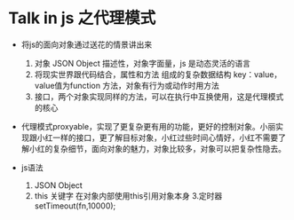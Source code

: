 # Talk in js 之代理模式
- 将js的面向对象通过送花的情景讲出来
    1. 对象 JSON Object 描述性，对象字面量，js 是动态灵活的语言
    2. 将现实世界跟代码结合，属性和方法 组成的复杂数据结构 key：value，value值为function 方法，对象有行为或动作时用方法
    3. 接口，两个对象实现同样的方法，可以在执行中互换使用，这是代理模式的核心

 - 代理模式proxyable，实现了更复杂更有用的功能，更好的控制对象。小丽实现跟小红一样的接口，更了解目标对象，小红过些时间心情好，小红不需要了解小红的复杂细节，面向对象的魅力，对象比较多，对象可以把复杂性隐去。

 - js语法
    1. JSON Object
    2. this 关键字 在对象内部使用this引用对象本身
    3.定时器 setTimeout(fn,10000);

